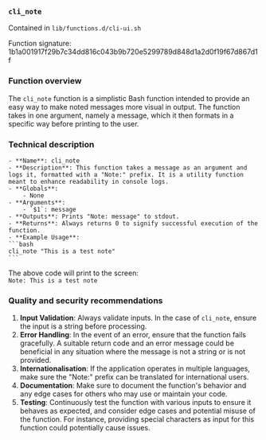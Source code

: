 ### `cli_note`

Contained in `lib/functions.d/cli-ui.sh`

Function signature: 1b1a001917f29b7c34dd816c043b9b720e5299789d848d1a2d0f19f67d867d1f

### Function overview

The `cli_note` function is a simplistic Bash function intended to provide an easy way to make noted messages more visual in output. The function takes in one argument, namely a message, which it then formats in a specific way before printing to the user.

### Technical description

    - **Name**: cli_note
    - **Description**: This function takes a message as an argument and logs it, formatted with a "Note:" prefix. It is a utility function meant to enhance readability in console logs.
    - **Globals**: 
        - None
    - **Arguments**: 
        - `$1`: message 
    - **Outputs**: Prints "Note: message" to stdout. 
    - **Returns**: Always returns 0 to signify successful execution of the function.
    - **Example Usage**: 
    ```bash
    cli_note "This is a test note"
    ```
The above code will print to the screen:  
`Note: This is a test note`


### Quality and security recommendations

1. **Input Validation**: Always validate inputs. In the case of `cli_note`, ensure the input is a string before processing.
2. **Error Handling**: In the event of an error, ensure that the function fails gracefully. A suitable return code and an error message could be beneficial in any situation where the message is not a string or is not provided.
3. **Internationalisation**: If the application operates in multiple languages, make sure the "Note:" prefix can be translated for international users.
4. **Documentation**: Make sure to document the function's behavior and any edge cases for others who may use or maintain your code.
5. **Testing**: Continuously test the function with various inputs to ensure it behaves as expected, and consider edge cases and potential misuse of the function. For instance, providing special characters as input for this function could potentially cause issues.

